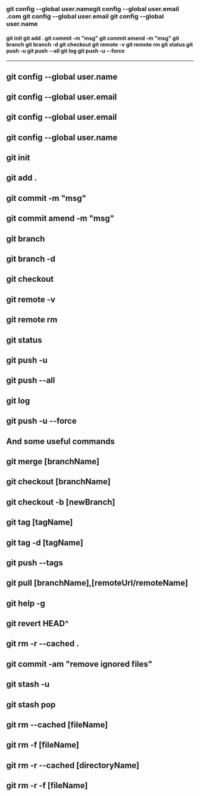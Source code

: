 ### git config --global user.namegit config --global user.email .com git config --global user.email git config --global user.name

#### git init git add . git commit -m "msg" git commit amend -m "msg" git branch git branch -d git checkout git remote -v git remote rm git status git push -u git push --all git log git push -u --force

-------------------------------------------------------
git config --global user.name 
-----------------------------------------------------
git config --global user.email 
-----------------------------------------------------

git config --global user.email
-----------------------------------------------------

git config --global user.name
-----------------------------------------------------

git init
-----------------------------------------------------

git add .
-----------------------------------------------------

git commit -m "msg"
-----------------------------------------------------

git commit amend -m "msg"
-----------------------------------------------------

git branch <branch-name>
-----------------------------------------------------

git branch -d <branch-name>
-----------------------------------------------------

git checkout <branch-name>
-----------------------------------------------------

git remote -v
-----------------------------------------------------

git remote rm <remote-name>
-----------------------------------------------------

git status
-----------------------------------------------------

git push -u <remote-name>
-----------------------------------------------------

git push --all <remote-name>
-----------------------------------------------------

git log
-----------------------------------------------------

git push -u <remote-name> <branch-name> --force
-----------------------------------------------------
## And some useful commands

git merge [branchName]
--------------------------------------------------------
git checkout [branchName]
---------------------------------------------------------------------------------------
git checkout -b [newBranch]
---------------------------------------------------------------------------------------
git tag [tagName]
---------------------------------
git tag -d [tagName]
-------------------------------------------
git push --tags
--------------------------------------------------
git pull [branchName],[remoteUrl/remoteName]
--------------------------------------------
git help -g
-----------------------------------
git revert HEAD^
------------------------------
git rm -r --cached .
--------------------------------
git commit -am "remove ignored files"
----------------------------------------------
git stash -u 
---------------------------------------
git stash pop 
-------------------------------
git rm --cached [fileName]
-----------------------------
git  rm -f [fileName]
---------------------------------------
git rm -r --cached [directoryName]
----------------------------------------------
git rm -r -f [fileName]
------------------------------------
